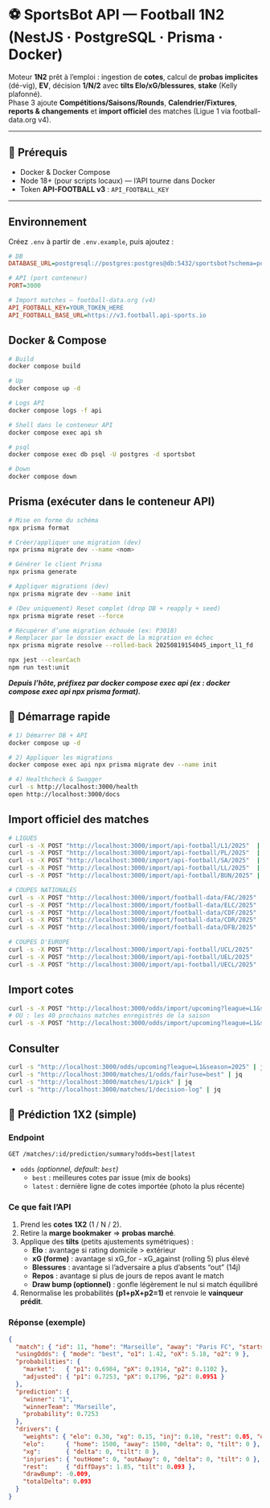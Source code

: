 # ⚽️ SportsBot API — Football 1N2 (NestJS · PostgreSQL · Prisma · Docker)

Moteur **1N2** prêt à l’emploi : ingestion de **cotes**, calcul de **probas implicites** (dé-vig), **EV**, décision **1/N/2** avec **tilts Elo/xG/blessures**, **stake** (Kelly plafonné).  
Phase 3 ajoute **Compétitions/Saisons/Rounds**, **Calendrier/Fixtures**, **reports & changements** et **import officiel** des matches (Ligue 1 via football-data.org v4).

---

## 🧱 Prérequis

- Docker & Docker Compose
- Node 18+ (pour scripts locaux) — l’API tourne dans Docker
- Token **API-FOOTBALL v3**  : `API_FOOTBALL_KEY`

---

## Environnement

Créez `.env` à partir de `.env.example`, puis ajoutez :
```ini
# DB
DATABASE_URL=postgresql://postgres:postgres@db:5432/sportsbot?schema=public

# API (port conteneur)
PORT=3000

# Import matches — football-data.org (v4)
API_FOOTBALL_KEY=YOUR_TOKEN_HERE
API_FOOTBALL_BASE_URL=https://v3.football.api-sports.io

```


## Docker & Compose

```bash
# Build
docker compose build

# Up
docker compose up -d

# Logs API
docker compose logs -f api

# Shell dans le conteneur API
docker compose exec api sh

# psql
docker compose exec db psql -U postgres -d sportsbot

# Down
docker compose down

``` 

## Prisma (exécuter dans le conteneur API)

```bash
# Mise en forme du schéma
npx prisma format

# Créer/appliquer une migration (dev)
npx prisma migrate dev --name <nom>

# Générer le client Prisma
npx prisma generate

# Appliquer migrations (dev)
npx prisma migrate dev --name init

# (Dev uniquement) Reset complet (drop DB + reapply + seed)
npx prisma migrate reset --force

# Récupérer d’une migration échouée (ex: P3018)
# Remplacer par le dossier exact de la migration en échec
npx prisma migrate resolve --rolled-back 20250819154045_import_l1_fd

npx jest --clearCach
npm run test:unit

``` 

***Depuis l’hôte, préfixez par docker compose exec api (ex : docker compose exec api npx prisma format).***

## 🚀 Démarrage rapide

```bash 
# 1) Démarrer DB + API
docker compose up -d

# 2) Appliquer les migrations
docker compose exec api npx prisma migrate dev --name init

# 4) Healthcheck & Swagger
curl -s http://localhost:3000/health
open http://localhost:3000/docs

```
## Import officiel des matches

```bash
# LIGUES
curl -s -X POST "http://localhost:3000/import/api-football/L1/2025"  | jq  # Ligue 1
curl -s -X POST "http://localhost:3000/import/api-football/PL/2025"  | jq  # Premier League
curl -s -X POST "http://localhost:3000/import/api-football/SA/2025"  | jq  # Serie A
curl -s -X POST "http://localhost:3000/import/api-football/LL/2025"  | jq  # LaLiga
curl -s -X POST "http://localhost:3000/import/api-football/BUN/2025" | jq  # Bundesliga

# COUPES NATIONALES
curl -s -X POST "http://localhost:3000/import/football-data/FAC/2025" | jq  # FA Cup
curl -s -X POST "http://localhost:3000/import/football-data/ELC/2025" | jq  # EFL Cup
curl -s -X POST "http://localhost:3000/import/football-data/CDF/2025" | jq  # Coupe de France
curl -s -X POST "http://localhost:3000/import/football-data/CDR/2025" | jq  # Copa del Rey
curl -s -X POST "http://localhost:3000/import/football-data/DFB/2025" | jq  # DFB-Pokal

# COUPES D'EUROPE
curl -s -X POST "http://localhost:3000/import/api-football/UCL/2025"  | jq  # Champions League
curl -s -X POST "http://localhost:3000/import/api-football/UEL/2025"  | jq  # Europa League
curl -s -X POST "http://localhost:3000/import/api-football/UECL/2025" | jq  # Europa Conference League
```

## Import cotes

```bash
curl -s -X POST "http://localhost:3000/odds/import/upcoming?league=L1&season=2025&days=30" | jq
# OU : les 40 prochains matches enregistrés de la saison
curl -s -X POST "http://localhost:3000/odds/import/upcoming?league=L1&season=2025&next=40" | jq
```


## Consulter 

```bash
curl -s "http://localhost:3000/odds/upcoming?league=L1&season=2025" | jq
curl -s "http://localhost:3000/matches/1/odds/fair?use=best" | jq
curl -s "http://localhost:3000/matches/1/pick" | jq
curl -s "http://localhost:3000/matches/1/decision-log" | jq
```

## 🔮 Prédiction 1X2 (simple)

### Endpoint
`GET /matches/:id/prediction/summary?odds=best|latest`

- `odds` *(optionnel, default: `best`)*  
  - `best` : meilleures cotes par issue (mix de books)
  - `latest` : dernière ligne de cotes importée (photo la plus récente)

### Ce que fait l’API
1. Prend les **cotes 1X2** (1 / N / 2).
2. Retire la **marge bookmaker** ⇒ **probas marché**.
3. Applique des **tilts** (petits ajustements symétriques) :
   - **Elo** : avantage si rating domicile > extérieur  
   - **xG (forme)** : avantage si xG_for - xG_against (rolling 5) plus élevé  
   - **Blessures** : avantage si l’adversaire a plus d’absents “out” (14j)  
   - **Repos** : avantage si plus de jours de repos avant le match  
   - **Draw bump (optionnel)** : gonfle légèrement le nul si match équilibré  
4. Renormalise les probabilités **(p1+pX+p2=1)** et renvoie le **vainqueur prédit**.

### Réponse (exemple)
```json
{
  "match": { "id": 11, "home": "Marseille", "away": "Paris FC", "startsAt": "2025-08-23T15:00:00.000Z" },
  "usingOdds": { "mode": "best", "o1": 1.42, "oX": 5.18, "o2": 9 },
  "probabilities": {
    "market":   { "p1": 0.6984, "pX": 0.1914, "p2": 0.1102 },
    "adjusted": { "p1": 0.7253, "pX": 0.1796, "p2": 0.0951 }
  },
  "prediction": {
    "winner": "1",
    "winnerTeam": "Marseille",
    "probability": 0.7253
  },
  "drivers": {
    "weights": { "elo": 0.30, "xg": 0.15, "inj": 0.10, "rest": 0.05, "draw": 0.05 },
    "elo":      { "home": 1500, "away": 1500, "delta": 0, "tilt": 0 },
    "xg":       { "delta": 0, "tilt": 0 },
    "injuries": { "outHome": 0, "outAway": 0, "delta": 0, "tilt": 0 },
    "rest":     { "diffDays": 1.85, "tilt": 0.093 },
    "drawBump": -0.009,
    "totalDelta": 0.093
  }
}
```